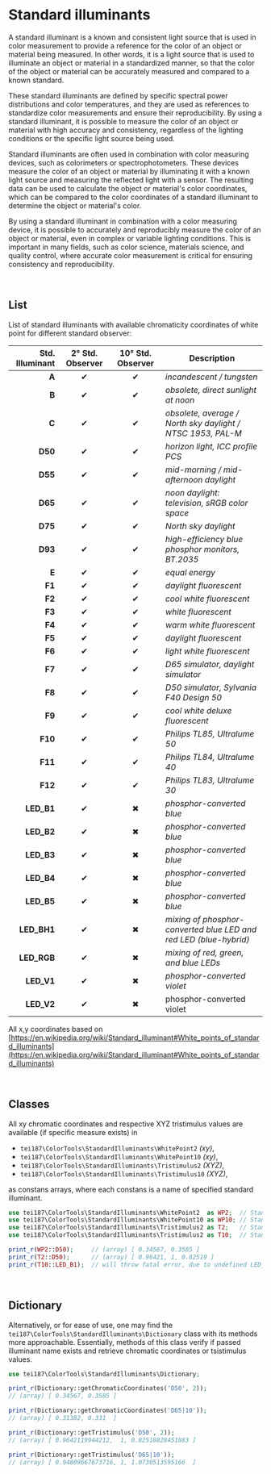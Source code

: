 # **Standard illuminants**

A standard illuminant is a known and consistent light source that is used in color measurement to provide a reference for the color of an object or material being measured. In other words, it is a light source that is used to illuminate an object or material in a standardized manner, so that the color of the object or material can be accurately measured and compared to a known standard.

These standard illuminants are defined by specific spectral power distributions and color temperatures, and they are used as references to standardize color measurements and ensure their reproducibility. By using a standard illuminant, it is possible to measure the color of an object or material with high accuracy and consistency, regardless of the lighting conditions or the specific light source being used.

Standard illuminants are often used in combination with color measuring devices, such as colorimeters or spectrophotometers. These devices measure the color of an object or material by illuminating it with a known light source and measuring the reflected light with a sensor. The resulting data can be used to calculate the object or material's color coordinates, which can be compared to the color coordinates of a standard illuminant to determine the object or material's color.

By using a standard illuminant in combination with a color measuring device, it is possible to accurately and reproducibly measure the color of an object or material, even in complex or variable lighting conditions. This is important in many fields, such as color science, materials science, and quality control, where accurate color measurement is critical for ensuring consistency and reproducibility.

<br>

## **List**

List of standard illuminants with available chromaticity coordinates of white point for different standard observer:

| Std. Illuminant | 2&deg; Std. Observer | 10&deg; Std. Observer | Description |
|---:|:---:|:---:|---|
| **A** | &#x2714; | &#x2714; | *incandescent / tungsten* |
| **B** | &#x2714; | &#x2714; | *obsolete, direct sunlight at noon* |
| **C** | &#x2714; | &#x2714; | *obsolete, average / North sky daylight / NTSC 1953, PAL-M* |
| **D50** | &#x2714; | &#x2714; | *horizon light, ICC profile PCS* |
| **D55** | &#x2714; | &#x2714; | *mid-morning / mid-afternoon daylight* |
| **D65** | &#x2714; | &#x2714; | *noon daylight: television, sRGB color space* |
| **D75** | &#x2714; | &#x2714; | *North sky daylight* |
| **D93** | &#x2714; | &#x2714; | *high-efficiency blue phosphor monitors, BT.2035* |
| **E** | &#x2714; | &#x2714; | *equal energy* |
| **F1** | &#x2714; | &#x2714; | *daylight fluorescent* |
| **F2** | &#x2714; | &#x2714; | *cool white fluorescent* |
| **F3** | &#x2714; | &#x2714; | *white fluorescent* |
| **F4** | &#x2714; | &#x2714; | *warm white fluorescent* |
| **F5** | &#x2714; | &#x2714; | *daylight fluorescent* |
| **F6** | &#x2714; | &#x2714; | *light white fluorescent* |
| **F7** | &#x2714; | &#x2714; | *D65 simulator, daylight simulator* |
| **F8** | &#x2714; | &#x2714; | *D50 simulator, Sylvania F40 Design 50* |
| **F9** | &#x2714; | &#x2714; | *cool white deluxe fluorescent* |
| **F10** | &#x2714; | &#x2714; | *Philips TL85, Ultralume 50* |
| **F11** | &#x2714; | &#x2714; | *Philips TL84, Ultralume 40* |
| **F12** | &#x2714; | &#x2714; | *Philips TL83, Ultralume 30* |
| **LED_B1** | &#x2714; | &#x2716; | *phosphor-converted blue* |
| **LED_B2** | &#x2714; | &#x2716; | *phosphor-converted blue* |
| **LED_B3** | &#x2714; | &#x2716; | *phosphor-converted blue* |
| **LED_B4** | &#x2714; | &#x2716; | *phosphor-converted blue* |
| **LED_B5** | &#x2714; | &#x2716; | *phosphor-converted blue* |
| **LED_BH1** | &#x2714; | &#x2716; | *mixing of phosphor-converted blue LED and red LED (blue-hybrid)* |
| **LED_RGB** | &#x2714; | &#x2716; | *mixing of red, green, and blue LEDs* |
| **LED_V1** | &#x2714; | &#x2716; | *phosphor-converted violet* |
| **LED_V2** | &#x2714; | &#x2716; | phosphor-converted violet |

All x,y coordinates based on [https://en.wikipedia.org/wiki/Standard_illuminant#White_points_of_standard_illuminants](https://en.wikipedia.org/wiki/Standard_illuminant#White_points_of_standard_illuminants)

<br>

## **Classes**

All xy chromatic coordinates and respective XYZ tristimulus values are available (if specific measure exists) in
* `tei187\ColorTools\StandardIlluminants\WhitePoint2` *(xy)*,
* `tei187\ColorTools\StandardIlluminants\WhitePoint10` *(xy)*,
* `tei187\ColorTools\StandardIlluminants\Tristimulus2` *(XYZ)*,
* `tei187\ColorTools\StandardIlluminants\Tristimulus10` *(XYZ)*,

as constans arrays, where each constans is a name of specified standard illuminant.

```php
use tei187\ColorTools\StandardIlluminants\WhitePoint2  as WP2;  // Standard illuminant white point, 2 degrees standard observer
use tei187\ColorTools\StandardIlluminants\WhitePoint10 as WP10; // Standard illuminant white point, 10 degrees standard observer
use tei187\ColorTools\StandardIlluminants\Tristimulus2 as T2;   // Standard illuminant tristimulus, 2 degrees standard observer
use tei187\ColorTools\StandardIlluminants\Tristimulus2 as T10;  // Standard illuminant tristimulus, 10 degrees standard observer

print_r(WP2::D50);     // (array) [ 0.34567, 0.3585 ]
print_r(T2::D50);      // (array) [ 0.96421, 1, 0.82519 ]
print_r(T10::LED_B1);  // will throw fatal error, due to undefined LED_B1 tristimulus for 10deg standard observer
```

<br>

## **Dictionary**

Alternatively, or for ease of use, one may find the `tei187\ColorTools\StandardIlluminants\Dictionary` class with its methods more approachable. Essentially, methods of this class verify if passed illuminant name exists and retrieve chromatic coordinates or tsistimulus values.

```php
use tei187\ColorTools\StandardIlluminants\Dictionary;

print_r(Dictionary::getChromaticCoordinates('D50', 2));
// (array) [ 0.34567, 0.3585 ]

print_r(Dictionary::getChromaticCoordinates('D65|10'));
// (array) [ 0.31382, 0.331  ]

print_r(Dictionary::getTristimulus('D50', 2));
// (array) [ 0.9642119944212,  1, 0.82518828451883 ]

print_r(Dictionary::getTristimulus('D65|10'));
// (array) [ 0.94809667673716, 1, 1.0730513595166  ]
```